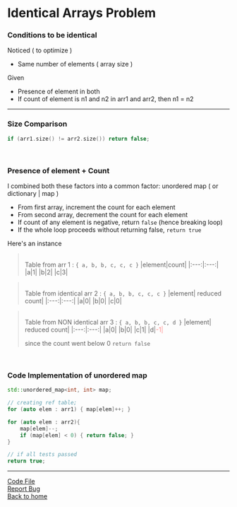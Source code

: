 # Identical Arrays Problem

### Conditions to be identical

Noticed ( to optimize )
- Same number of elements ( array size )

Given
- Presence of element in both
- If count of element is n1 and n2 in arr1 and arr2, then n1 = n2

--- 

### Size Comparison
 ```cpp
 if (arr1.size() != arr2.size()) return false;
 ```
<br>

### Presence of element + Count
I combined both these factors into a common factor: unordered map ( or dictionary | map )
- From first array, increment the count for each element
- From second array, decrement the count for each element
- If count of any element is negative, return `false` (hence breaking loop)
- If the whole loop proceeds without returning false, `return true`

Here's an instance
 
> <br> Table from arr 1 : `{ a, b, b, c, c, c }`
> |element|count|
> |:---:|:---:|
> |a|1|
> |b|2|
> |c|3|

> <br> Table from identical arr 2 : `{ a, b, b, c, c, c }`
> |element| reduced count|
> |:---:|:---:|
> |a|0|
> |b|0|
> |c|0|

 > <br> Table from NON identical arr 3 : `{ a, b, b, c, c, d }`
 > |element| reduced count|
 > |:---:|:---:|
 > |a|0|
 > |b|0|
 > |c|1|
 > |d|<span style="color:#ff8888;">-1<span>| 
 > 
 > since the count went below 0 `return false`

<br>

### Code Implementation of unordered map
```cpp
std::unordered_map<int, int> map;

// creating ref table;
for (auto elem : arr1) { map[elem]++; }

for (auto elem : arr2){
    map[elem]--;
    if (map[elem] < 0) { return false; }
}

// if all tests passed
return true;
```

 ---

[Code File](../cpp/identical_arrays.cpp) <br> 
[Report Bug](mailto:ashwin.aksharma.p@gmail.com) <br>
[Back to home](../README.md)